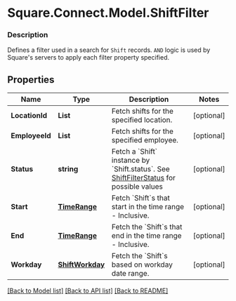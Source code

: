 # Square.Connect.Model.ShiftFilter

### Description

Defines a filter used in a search for `Shift` records. `AND` logic is used by Square's servers to apply each filter property specified.

## Properties

Name | Type | Description | Notes
------------ | ------------- | ------------- | -------------
**LocationId** | **List<string>** | Fetch shifts for the specified location. | [optional] 
**EmployeeId** | **List<string>** | Fetch shifts for the specified employee. | [optional] 
**Status** | **string** | Fetch a &#x60;Shift&#x60; instance by &#x60;Shift.status&#x60;. See [ShiftFilterStatus](#type-shiftfilterstatus) for possible values | [optional] 
**Start** | [**TimeRange**](TimeRange.md) | Fetch &#x60;Shift&#x60;s that start in the time range - Inclusive. | [optional] 
**End** | [**TimeRange**](TimeRange.md) | Fetch the &#x60;Shift&#x60;s that end in the time range - Inclusive. | [optional] 
**Workday** | [**ShiftWorkday**](ShiftWorkday.md) | Fetch the &#x60;Shift&#x60;s based on workday date range. | [optional] 



[[Back to Model list]](../README.md#documentation-for-models) [[Back to API list]](../README.md#documentation-for-api-endpoints) [[Back to README]](../README.md)

